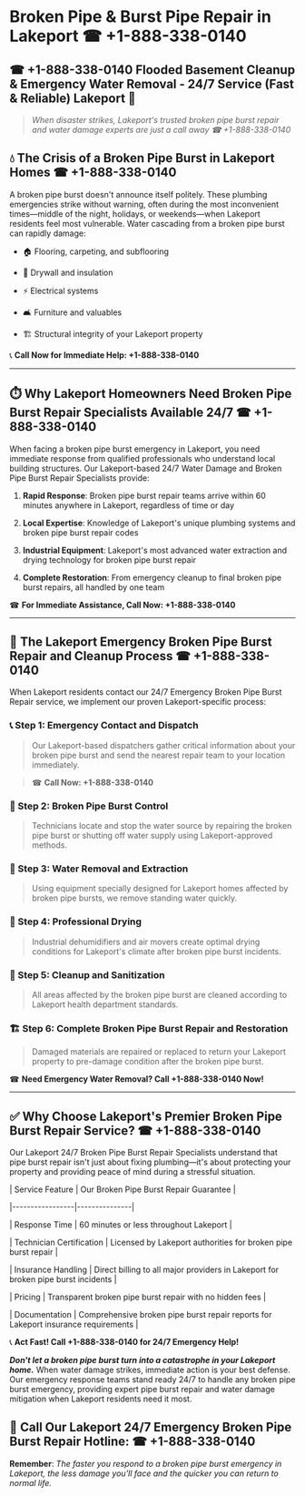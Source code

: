# Broken Pipe & Burst Pipe Repair in Lakeport ☎ +1-888-338-0140  
## ☎ +1-888-338-0140 Flooded Basement Cleanup & Emergency Water Removal - 24/7 Service (Fast & Reliable) Lakeport 🚨  

> *When disaster strikes, Lakeport's trusted broken pipe burst repair and water damage experts are just a call away ☎ +1-888-338-0140*  

## 💧 The Crisis of a Broken Pipe Burst in Lakeport Homes ☎ +1-888-338-0140  

A broken pipe burst doesn't announce itself politely. These plumbing emergencies strike without warning, often during the most inconvenient times—middle of the night, holidays, or weekends—when Lakeport residents feel most vulnerable. Water cascading from a broken pipe burst can rapidly damage:  

* 🏠 Flooring, carpeting, and subflooring  
* 🧱 Drywall and insulation  
* ⚡ Electrical systems  
* 🛋️ Furniture and valuables  
* 🏗️ Structural integrity of your Lakeport property  

📞 **Call Now for Immediate Help: +1-888-338-0140**  

---  

## ⏱️ Why Lakeport Homeowners Need Broken Pipe Burst Repair Specialists Available 24/7 ☎ +1-888-338-0140  

When facing a broken pipe burst emergency in Lakeport, you need immediate response from qualified professionals who understand local building structures. Our Lakeport-based 24/7 Water Damage and Broken Pipe Burst Repair Specialists provide:  

1. **Rapid Response**: Broken pipe burst repair teams arrive within 60 minutes anywhere in Lakeport, regardless of time or day  
2. **Local Expertise**: Knowledge of Lakeport's unique plumbing systems and broken pipe burst repair codes  
3. **Industrial Equipment**: Lakeport's most advanced water extraction and drying technology for broken pipe burst repair  
4. **Complete Restoration**: From emergency cleanup to final broken pipe burst repairs, all handled by one team  

☎ **For Immediate Assistance, Call Now: +1-888-338-0140**  

---  

## 🔧 The Lakeport Emergency Broken Pipe Burst Repair and Cleanup Process ☎ +1-888-338-0140  

When Lakeport residents contact our 24/7 Emergency Broken Pipe Burst Repair service, we implement our proven Lakeport-specific process:  

### 📞 Step 1: Emergency Contact and Dispatch  
> Our Lakeport-based dispatchers gather critical information about your broken pipe burst and send the nearest repair team to your location immediately.  
> ☎ **Call Now: +1-888-338-0140**  

### 🚿 Step 2: Broken Pipe Burst Control  
> Technicians locate and stop the water source by repairing the broken pipe burst or shutting off water supply using Lakeport-approved methods.  

### 🌊 Step 3: Water Removal and Extraction  
> Using equipment specially designed for Lakeport homes affected by broken pipe bursts, we remove standing water quickly.  

### 💨 Step 4: Professional Drying  
> Industrial dehumidifiers and air movers create optimal drying conditions for Lakeport's climate after broken pipe burst incidents.  

### 🧼 Step 5: Cleanup and Sanitization  
> All areas affected by the broken pipe burst are cleaned according to Lakeport health department standards.  

### 🏗️ Step 6: Complete Broken Pipe Burst Repair and Restoration  
> Damaged materials are repaired or replaced to return your Lakeport property to pre-damage condition after the broken pipe burst.  

☎ **Need Emergency Water Removal? Call +1-888-338-0140 Now!**  

---  

## ✅ Why Choose Lakeport's Premier Broken Pipe Burst Repair Service? ☎ +1-888-338-0140  

Our Lakeport 24/7 Broken Pipe Burst Repair Specialists understand that pipe burst repair isn't just about fixing plumbing—it's about protecting your property and providing peace of mind during a stressful situation.  

| Service Feature | Our Broken Pipe Burst Repair Guarantee |  
|-----------------|---------------|  
| Response Time | 60 minutes or less throughout Lakeport |  
| Technician Certification | Licensed by Lakeport authorities for broken pipe burst repair |  
| Insurance Handling | Direct billing to all major providers in Lakeport for broken pipe burst incidents |  
| Pricing | Transparent broken pipe burst repair with no hidden fees |  
| Documentation | Comprehensive broken pipe burst repair reports for Lakeport insurance requirements |  

📞 **Act Fast! Call +1-888-338-0140 for 24/7 Emergency Help!**  

***Don't let a broken pipe burst turn into a catastrophe in your Lakeport home.*** When water damage strikes, immediate action is your best defense. Our emergency response teams stand ready 24/7 to handle any broken pipe burst emergency, providing expert pipe burst repair and water damage mitigation when Lakeport residents need it most.  

## 📱 Call Our Lakeport 24/7 Emergency Broken Pipe Burst Repair Hotline: ☎ +1-888-338-0140  

**Remember**: *The faster you respond to a broken pipe burst emergency in Lakeport, the less damage you'll face and the quicker you can return to normal life.*